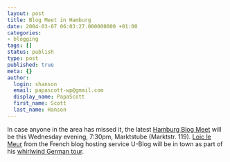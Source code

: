 ```yaml
---
layout: post
title: Blog Meet in Hamburg
date: 2004-03-07 06:03:27.000000000 +01:00
categories:
- blogging
tags: []
status: publish
type: post
published: true
meta: {}
author:
  login: shanson
  email: papascott-wp@gmail.com
  display_name: PapaScott
  first_name: Scott
  last_name: Hanson
---
```

<p>In case anyone in the area has missed it, the latest <a title="Hamburg Blog Meet by Heiko Hebig | hebig.com" href="http://www.hebig.com/archives/001838.shtml">Hamburg Blog Meet</a> will be this Wednesday evening, 7:30pm, Marktstube (Marktstr. 119). <a href="http://u-blog.net/loic/">Loic le Meur</a> from the French blog hosting service U-Blog will be in town as part of his <a title="LoicGermanyMarch04 - Joi Ito Wiki" href="http://joi.ito.com/joiwiki/LoicGermanyMarch04">whirlwind German tour</a>.</p>
